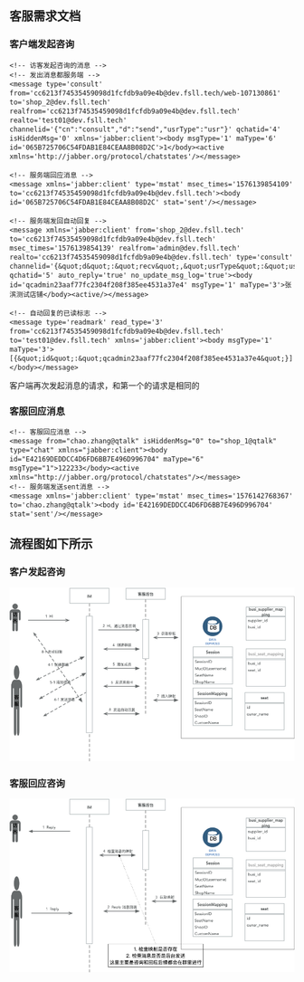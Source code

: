 ## 客服需求文档

### 客户端发起咨询

    <!-- 访客发起咨询的消息 -->
    <!-- 发出消息都服务端 -->
    <message type='consult' from='cc6213f74535459098d1fcfdb9a09e4b@dev.fsll.tech/web-107130861' to='shop_2@dev.fsll.tech' realfrom='cc6213f74535459098d1fcfdb9a09e4b@dev.fsll.tech' realto='test01@dev.fsll.tech' channelid='{"cn":"consult","d":"send","usrType":"usr"}' qchatid='4' isHiddenMsg='0' xmlns='jabber:client'><body msgType='1' maType='6' id='065B725706C54FDAB1E84CEAA8B08D2C'>1</body><active xmlns='http://jabber.org/protocol/chatstates'/></message>

    <!-- 服务端回应消息 -->
    <message xmlns='jabber:client' type='mstat' msec_times='1576139854109' to='cc6213f74535459098d1fcfdb9a09e4b@dev.fsll.tech'><body id='065B725706C54FDAB1E84CEAA8B08D2C' stat='sent'/></message>

    <!-- 服务端发回自动回复 -->
    <message xmlns='jabber:client' from='shop_2@dev.fsll.tech' to='cc6213f74535459098d1fcfdb9a09e4b@dev.fsll.tech' msec_times='1576139854139' realfrom='admin@dev.fsll.tech' realto='cc6213f74535459098d1fcfdb9a09e4b@dev.fsll.tech' type='consult' channelid='{&quot;d&quot;:&quot;recv&quot;,&quot;usrType&quot;:&quot;usr&quot;,&quot;cn&quot;:&quot;consult&quot;}' qchatid='5' auto_reply='true' no_update_msg_log='true'><body id='qcadmin23aaf77fc2304f208f385ee4531a37e4' msgType='1' maType='3'>张滨测试店铺</body><active/></message>

    <!-- 自动回复的已读标志 -->
    <message type='readmark' read_type='3' from='cc6213f74535459098d1fcfdb9a09e4b@dev.fsll.tech' to='test01@dev.fsll.tech' xmlns='jabber:client'><body msgType='1' maType='3'>[{&quot;id&quot;:&quot;qcadmin23aaf77fc2304f208f385ee4531a37e4&quot;}]</body></message>

客户端再次发起消息的请求，和第一个的请求是相同的


### 客服回应消息

    <!-- 客服回应消息 -->
    <message from="chao.zhang@qtalk" isHiddenMsg="0" to="shop_1@qtalk" type="chat" xmlns="jabber:client"><body id="E42169DEDDCC4D6FD6BB7E496D996704" maType="6" msgType="1">122233</body><active xmlns="http://jabber.org/protocol/chatstates"/></message>
    <!-- 服务端发送sent消息 -->
    <message xmlns='jabber:client' type='mstat' msec_times='1576142768367' to='chao.zhang@qtalk'><body id='E42169DEDDCC4D6FD6BB7E496D996704' stat='sent'/></message>


## 流程图如下所示


### 客户发起咨询

![img](./pic/consult.png)


### 客服回应咨询

![img](./pic/reply.png)
